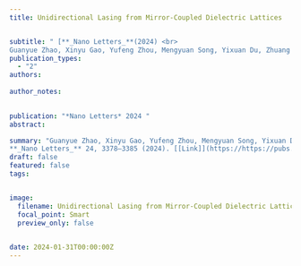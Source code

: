```yaml
---
title: Unidirectional Lasing from Mirror-Coupled Dielectric Lattices


subtitle: " [**_Nano Letters_**(2024) <br> 
Guanyue Zhao, Xinyu Gao, Yufeng Zhou, Mengyuan Song, Yixuan Du, Zhuang Li, **Jun Guan***, Yangjian Cai*, and Xianyu Ao* ](https://https://pubs.acs.org/doi/10.1021/acs.nanolett.3c05038)"
publication_types:
  - "2"
authors: 
  
author_notes:
  

publication: "*Nano Letters* 2024 "
abstract: 

summary: "Guanyue Zhao, Xinyu Gao, Yufeng Zhou, Mengyuan Song, Yixuan Du, Zhuang Li, **Jun Guan***, Yangjian Cai*, and Xianyu Ao*  <br>
**_Nano Letters_** 24, 3378–3385 (2024). [[Link]](https://https://pubs.acs.org/doi/10.1021/acs.nanolett.3c05038)"
draft: false
featured: false
tags:


image:
  filename: Unidirectional Lasing from Mirror-Coupled Dielectric Lattices.jpg
  focal_point: Smart
  preview_only: false

 
date: 2024-01-31T00:00:00Z
---
```







